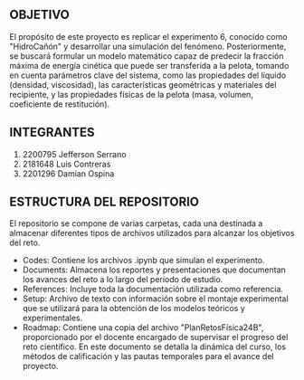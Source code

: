 ## OBJETIVO

El propósito de este proyecto es replicar el experimento 6, conocido como "HidroCañón" y desarrollar una simulación del fenómeno.
Posteriormente, se buscará formular un modelo matemático capaz de predecir la fracción máxima de energía cinética que puede ser 
transferida a la pelota, tomando en cuenta parámetros clave del sistema, como las propiedades del líquido (densidad, viscosidad),
las características geométricas y materiales del recipiente, y las propiedades físicas de la pelota (masa, volumen, coeficiente de restitución).

## INTEGRANTES

1) 2200795 Jefferson Serrano
2) 2181648 Luis Contreras
3) 2201296 Damian Ospina

## ESTRUCTURA DEL REPOSITORIO

El repositorio se compone de varias carpetas, cada una destinada a almacenar diferentes tipos de archivos utilizados para alcanzar los objetivos del reto.

- Codes: Contiene los archivos .ipynb que simulan el experimento.
- Documents: Almacena los reportes y presentaciones que documentan los avances del reto a lo largo del periodo de estudio.
- References: Incluye toda la documentación utilizada como referencia.
- Setup: Archivo de texto con información sobre el montaje experimental que se utilizará para la obtención de los modelos teóricos y experimentales.
- Roadmap: Contiene una copia del archivo "PlanRetosFísica24B", proporcionado por el docente encargado de supervisar el progreso del reto científico. En este 
  documento se detalla la dinámica del curso, los métodos de calificación y las pautas temporales para el avance del proyecto.
